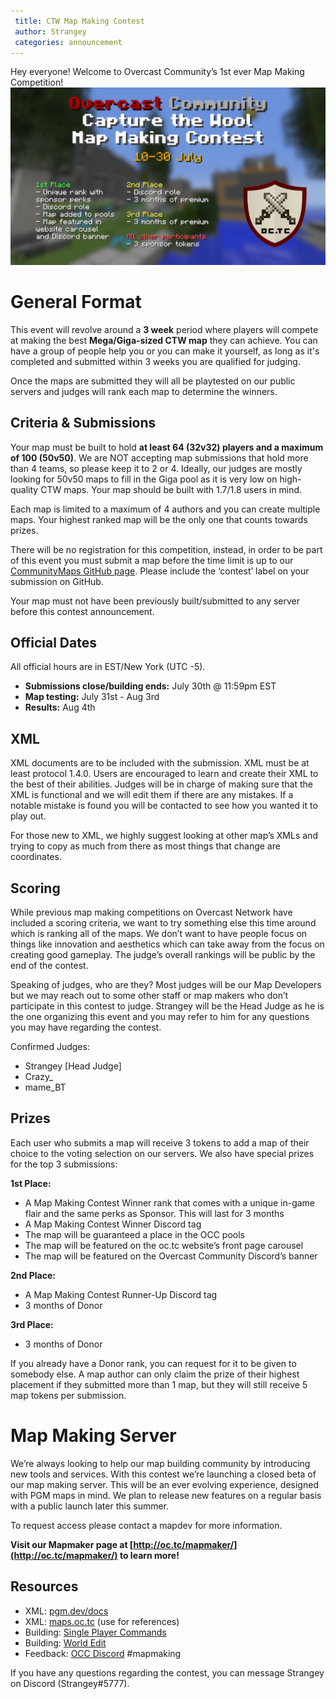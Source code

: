 ```yaml
---
 title: CTW Map Making Contest
 author: Strangey
 categories: announcement
---
```

Hey everyone! Welcome to Overcast Community’s 1st ever Map Making Competition! 
![Donor](/assets/img/blog/ctw_contest/mapmaking_contest.png)

# General Format
This event will revolve around a **3 week** period where players will compete at making the best **Mega/Giga-sized CTW map** they can achieve. You can have a group of people help you or you can make it yourself, as long as it's completed and submitted within 3 weeks you are qualified for judging.

Once the maps are submitted they will all be playtested on our public servers and judges will rank each map to determine the winners.

## Criteria & Submissions
Your map must be built to hold **at least 64 (32v32) players and a maximum of 100 (50v50)**. We are NOT accepting map submissions that hold more than 4 teams, so please keep it to 2 or 4. Ideally, our judges are mostly looking for 50v50 maps to fill in the Giga pool as it is very low on high-quality CTW maps. Your map should be built with 1.7/1.8 users in mind.

Each map is limited to a maximum of 4 authors and you can create multiple maps. Your highest ranked map will be the only one that counts towards prizes.

There will be no registration for this competition, instead, in order to be part of this event you must submit a map before the time limit is up to our [CommunityMaps GitHub page](https://github.com/OvercastCommunity/CommunityMaps/issues). Please include the ‘contest’ label on your submission on GitHub.

Your map must not have been previously built/submitted to any server before this contest announcement.

## Official Dates
All official hours are in EST/New York (UTC -5).

 - **Submissions close/building ends:** July 30th @ 11:59pm EST
 - **Map testing:** July 31st - Aug 3rd
 - **Results:** Aug 4th

## XML
XML documents are to be included with the submission. XML must be at least protocol 1.4.0. Users are encouraged to learn and create their XML to the best of their abilities. Judges will be in charge of making sure that the XML is functional and we will edit them if there are any mistakes. If a notable mistake is found you will be contacted to see how you wanted it to play out. 

For those new to XML, we highly suggest looking at other map’s XMLs and trying to copy as much from there as most things that change are coordinates.

## Scoring
While previous map making competitions on Overcast Network have included a scoring criteria, we want to try something else this time around which is ranking all of the maps. We don’t want to have people focus on things like innovation and aesthetics which can take away from the focus on creating good gameplay. The judge’s overall rankings will be public by the end of the contest.

Speaking of judges, who are they? Most judges will be our Map Developers but we may reach out to some other staff or map makers who don’t participate in this contest to judge. Strangey will be the Head Judge as he is the one organizing this event and you may refer to him for any questions you may have regarding the contest.

Confirmed Judges:  

 - Strangey [Head Judge]  
 - Crazy_  
 - mame_BT  

## Prizes
Each user who submits a map will receive 3 tokens to add a map of their choice to the voting selection on our servers. We also have special prizes for the top 3 submissions:

**1st Place:**

 - A Map Making Contest Winner rank that comes with a unique in-game flair and the same perks as Sponsor. This will last for 3 months
 - A Map Making Contest Winner Discord tag
 - The map will be guaranteed a place in the OCC pools
 - The map will be featured on the oc.tc website’s front page carousel 
 - The map will be featured on the Overcast Community Discord’s banner

**2nd Place:**

 - A Map Making Contest Runner-Up Discord tag
 - 3 months of Donor

**3rd Place:**

 - 3 months of Donor

If you already have a Donor rank, you can request for it to be given to somebody else. A map author can only claim the prize of their highest placement if they submitted more than 1 map, but they will still receive 5 map tokens per submission.

# Map Making Server
We’re always looking to help our map building community by introducing new tools and services. With this contest we’re launching a closed beta of our map making server. This will be an ever evolving experience, designed with PGM maps in mind. We plan to release new features on a regular basis with a public launch later this summer. 

To request access please contact a mapdev for more information. 

**Visit our Mapmaker page at [http://oc.tc/mapmaker/](http://oc.tc/mapmaker/) to learn more!**

## Resources

 - XML: [pgm.dev/docs](https://pgm.dev/docs/modules/general/introduction/)
 - XML: [maps.oc.tc](https://github.com/OvercastNetwork/maps.oc.tc) (use for references)
 - Building: [Single Player Commands](http://www.minecraftforum.net/topic/94310-162-single-player-commands-v49-official-download-spc-noclip/)
 - Building: [World Edit](http://wiki.sk89q.com/wiki/WorldEdit/Installation/Single_player)
 - Feedback: [OCC Discord](https://discord.gg/2nU9qSfw9B) #mapmaking

If you have any questions regarding the contest, you can message Strangey on Discord (Strangey#5777).


